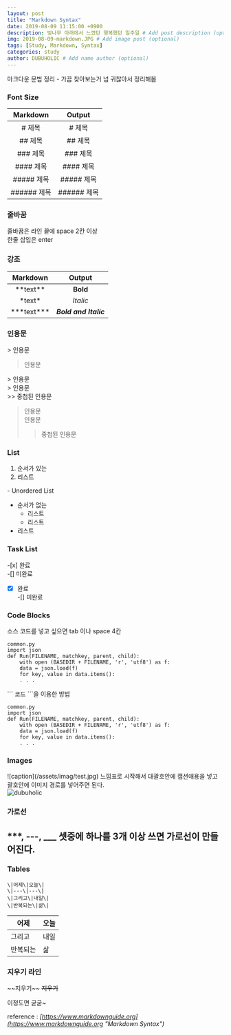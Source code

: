 ```yaml
---
layout: post
title: "Markdown Syntax"
date: 2019-08-09 11:15:00 +0900
description: 벚나무 아래에서 느꼈던 행복했던 일주일 # Add post description (optional)
img: 2019-08-09-markdown.JPG # Add image post (optional)
tags: [Study, Markdown, Syntax]
categories: study
author: DUBUHOLIC # Add name author (optional)
---
```


마크다운 문법 정리 - 가끔 찾아보는거 넘 귀찮아서 정리해봄

### Font Size  

| Markdown | Output |
|:---:|:---:|
|\# 제목| # 제목  |
|\#\# 제목|  ## 제목  |
|\#\#\# 제목|  ### 제목 |  
|\#\#\#\# 제목|  #### 제목 |  
|\#\#\#\#\# 제목|  ##### 제목 |  
|\#\#\#\#\#\# 제목|  ###### 제목 |  

### 줄바꿈
줄바꿈은 라인 끝에 space 2칸 이상  
한줄 삽입은 enter  

### 강조
| Markdown | Output |
|:---:|:---:|
|\*\*text\*\* | **Bold** |  
| \*text\* | *Italic* |  
| \*\*\*text\*\*\* | ***Bold and Italic*** |

### 인용문
\> 인용문
> 인용문

\> 인용문  
\> 인용문  
\>\> 중첩된 인용문  
> 인용문  
> 인용문  
>> 중첩된 인용문  
 
### List
1. 순서가 있는  
2. 리스트  

\- Unordered List  
- 순서가 없는
	- 리스트  
	- 리스트  
- 리스트  

### Task List
\-\[x] 완료  
\-\[] 미완료  

-[x] 완료  
-[] 미완료  

### Code Blocks
소스 코드를 넣고 싶으면 tab 이나 space 4칸  

	common.py
	import json
	def Run(FILENAME, matchkey, parent, child):
		with open (BASEDIR + FILENAME, 'r', 'utf8') as f:
		data = json.load(f)
		for key, value in data.items():
		. . .

\`\`\` 코드 \`\`\`을 이용한 방법

```
common.py
import json
def Run(FILENAME, matchkey, parent, child):
	with open (BASEDIR + FILENAME, 'r', 'utf8') as f:
	data = json.load(f)
	for key, value in data.items():
	. . .
```

### Images
\!\[caption\](/assets/imag/test.jpg) 느낌표로 시작해서 대괄호안에 캡션애용을 넣고 괄호안에 이미지 경로를 넣어주면 된다.  
![dubuholic]({{site.baseurl}}/assets/img/dubuholic.jpg "Dubuholic")

### 가로선
\*\*\*, \-\-\-, \_\_\_ 셋중에 하나를 3개 이상 쓰면 가로선이 만들어진다.  
------  

### Tables
	\|어제\|오늘\|
	\|---\|---\|
	\|그리고\|내일\|
	\|반복되는\|삶\|

|어제|오늘|
|---|---|
|그리고|내일|
|반복되는|삶|

### 지우기 라인
\~\~지우기\~\~ ~~지우기~~  

이정도면 굳굳~

reference : *[https://www.markdownguide.org](https://www.markdownguide.org "Markdown Syntax")*

